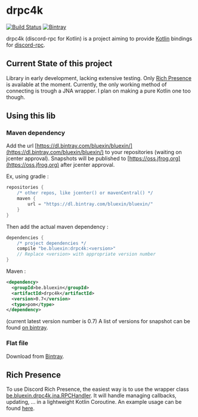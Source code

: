 # drpc4k
[![Build Status](https://travis-ci.org/Bluexin/drpc4k.svg?branch=master)](https://travis-ci.org/Bluexin/drpc4k)
[ ![Bintray](https://api.bintray.com/packages/bluexin/bluexin/drpc4k/images/download.svg) ](https://bintray.com/bluexin/bluexin/drpc4k/_latestVersion)

drpc4k (discord-rpc for Kotlin) is a project aiming to provide [Kotlin](https://kotlinlang.org) bindings for [discord-rpc](https://github.com/discordapp/discord-rpc).

## Current State of this project

Library in early development, lacking extensive testing.
Only [Rich Presence](https://discordapp.com/developers/docs/topics/rich-presence) is available at the moment.
Currently, the only working method of connecting is trough a JNA wrapper.
I plan on making a pure Kotlin one too though.

## Using this lib

### Maven dependency
Add the url [https://dl.bintray.com/bluexin/bluexin/](https://dl.bintray.com/bluexin/bluexin/) to your repositories (waiting on jcenter approval).
Snapshots will be published to [https://oss.jfrog.org](https://oss.jfrog.org) after jcenter approval.

Ex, using gradle :
```groovy
repositories {
    /* other repos, like jcenter() or mavenCentral() */
    maven {
        url = "https://dl.bintray.com/bluexin/bluexin/"
    }
}
```

Then add the actual maven dependency :
```groovy
dependencies {
    /* project dependencies */
    compile "be.bluexin:drpc4k:<version>"
    // Replace <version> with appropriate version number
}
```
Maven :
```xml
<dependency>
  <groupId>be.bluexin</groupId>
  <artifactId>drpc4k</artifactId>
  <version>0.7</version>
  <type>pom</type>
</dependency>
```
(current latest version number is 0.7)
A list of versions for snapshot can be found [on bintray](https://bintray.com/bluexin/bluexin/drpc4k).

### Flat file
Download from [Bintray](https://bintray.com/bluexin/bluexin/drpc4k/_latestVersion).

## Rich Presence

To use Discord Rich Presence, the easiest way is to use the wrapper class [be.bluexin.drpc4k.jna.RPCHandler](src/main/kotlin/be/bluexin/drpc4k/jna/RPCHandler.kt).
It will handle managing callbacks, updating, ... in a lightweight Kotlin Coroutine.
An example usage can be found [here](src/test/kotlin/JnaExample.kt).
